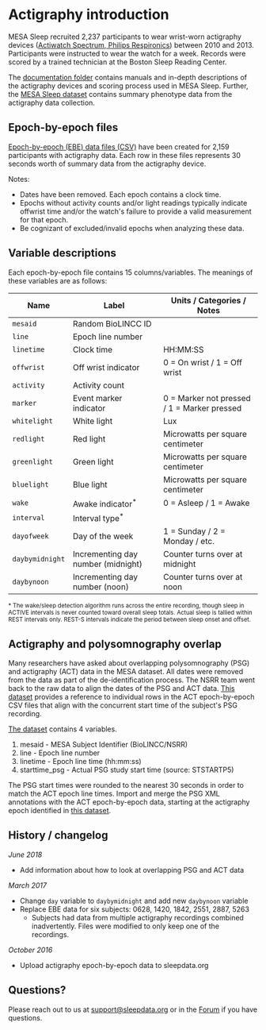 # Actigraphy introduction

MESA Sleep recruited 2,237 participants to wear wrist-worn actigraphy devices ([Actiwatch Spectrum, Philips Respironics](http://www.usa.philips.com/healthcare/product/HC1046964/actiwatch-spectrum-activity-monitor)) between 2010 and 2013. Participants were instructed to wear the watch for a week. Records were scored by a trained technician at the Boston Sleep Reading Center.

The [documentation folder](:files_path:/documentation) contains manuals and in-depth descriptions of the actigraphy devices and scoring process used in MESA Sleep. Further, the [MESA Sleep dataset](:files_path:/datasets) contains summary phenotype data from the actigraphy data collection.

## Epoch-by-epoch files

[Epoch-by-epoch (EBE) data files (CSV)](:files_path:/actigraphy) have been created for 2,159 participants with actigraphy data. Each row in these files represents 30 seconds worth of summary data from the actigraphy device.

Notes:

- Dates have been removed. Each epoch contains a clock time.
- Epochs without activity counts and/or light readings typically indicate offwrist time and/or the watch's failure to provide a valid measurement for that epoch.
- Be cognizant of excluded/invalid epochs when analyzing these data.

## Variable descriptions

Each epoch-by-epoch file contains 15 columns/variables. The meanings of these variables are as follows:

| Name                | Label                               | Units / Categories / Notes                  |
| ------------------- | ----------------------------------- | ------------------------------------------- |
| `mesaid`            | Random BioLINCC ID                  |                                             |
| `line`              | Epoch line number                   |                                             |
| `linetime`          | Clock time                          | HH:MM:SS                                    |
| `offwrist`          | Off wrist indicator                 | 0 = On wrist / 1 = Off wrist                |
| `activity`          | Activity count                      |                                             |
| `marker`            | Event marker indicator              | 0 = Marker not pressed / 1 = Marker pressed |
| `whitelight`        | White light                         | Lux                                         |
| `redlight`          | Red light                           | Microwatts per square centimeter            |
| `greenlight`        | Green light                         | Microwatts per square centimeter            |
| `bluelight`         | Blue light                          | Microwatts per square centimeter            |
| `wake`              | Awake indicator<sup>*</sup>         | 0 = Asleep / 1 = Awake                      |
| `interval`          | Interval type<sup>*</sup>           |                                             |
| `dayofweek`         | Day of the week                     | 1 = Sunday / 2 = Monday / etc.              |
| `daybymidnight`     | Incrementing day number (midnight)  | Counter turns over at midnight              |
| `daybynoon`         | Incrementing day number (noon)      | Counter turns over at noon                  |

<sup>* The wake/sleep detection algorithm runs across the entire recording, though sleep in ACTIVE intervals is never counted toward overall sleep totals. Actual sleep is tallied within REST intervals only. REST-S intervals indicate the period between sleep onset and offset.</sup>

## Actigraphy and polysomnography overlap

Many researchers have asked about overlapping polysomnography (PSG) and actigraphy (ACT) data in the MESA dataset. All dates were removed from the data as part of the de-identification process. The NSRR team went back to the raw data to align the dates of the PSG and ACT data. [This dataset](:files_path:/overlap) provides a reference to individual rows in the ACT epoch-by-epoch CSV files that align with the concurrent start time of the subject's PSG recording.

[The dataset](:files_path:/overlap) contains 4 variables.

1. mesaid - MESA Subject Identifier (BioLINCC/NSRR)
2. line - Epoch line number
3. linetime - Epoch line time (hh:mm:ss)
4. starttime_psg - Actual PSG study start time (source: STSTARTP5)

The PSG start times were rounded to the nearest 30 seconds in order to match the ACT epoch line times. Import and merge the PSG XML annotations with the ACT epoch-by-epoch data, starting at the actigraphy epoch identified in [this dataset](:files_path:/overlap).

## History / changelog

*June 2018*
- Add information about how to look at overlapping PSG and ACT data

*March 2017*
- Change `day` variable to `daybymidnight` and add new `daybynoon` variable
- Replace EBE data for six subjects: 0628, 1420, 1842, 2551, 2887, 5263
  - Subjects had data from multiple actigraphy recordings combined inadvertently. Files were modified to only keep one of the recordings.

*October 2016*
- Upload actigraphy epoch-by-epoch data to sleepdata.org

## Questions?

Please reach out to us at support@sleepdata.org or in the [Forum](https://sleepdata.org/forum) if you have questions.
